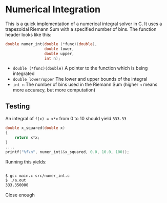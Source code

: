 # Numerical Integration

This is a quick implementation of a numerical integral solver in C. It uses a trapezoidal Riemann Sum with a specified number of bins. The function header looks like this:

```C
double numer_int(double (*func)(double), 
                 double lower, 
                 double upper, 
                 int n);
```
- `double (*func)(double)` A pointer to the function which is being integrated
- `double lower/upper` The lower and upper bounds of the integral
- `int n` The number of bins used in the Riemann Sum (higher `n` means more accuracy, but more computation)

## Testing

An integral of `f(x) = x*x` from 0 to 10 should yield `333.33`

```C
double x_squared(double x)
{
	return x*x;
}
....
printf("%f\n", numer_int(&x_squared, 0.0, 10.0, 100));

```

Running this yields:

```sh

$ gcc main.c src/numer_int.c 
$ ./a.out
333.350000
```

Close enough